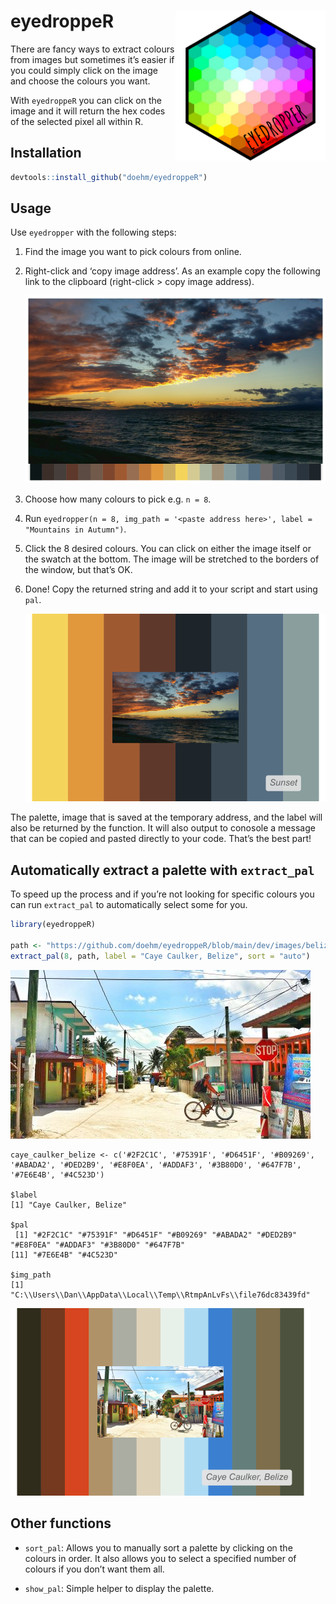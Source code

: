 
# eyedroppeR <img src='dev/images/hex-amatic.png' align="right" height="240" />

There are fancy ways to extract colours from images but sometimes it’s
easier if you could simply click on the image and choose the colours you
want.

With `eyedroppeR` you can click on the image and it will return the hex
codes of the selected pixel all within R.

## Installation

``` r
devtools::install_github("doehm/eyedroppeR")
```

## Usage

Use `eyedropper` with the following steps:

1.  Find the image you want to pick colours from online.

2.  Right-click and ‘copy image address’. As an example copy the
    following link to the clipboard (right-click \> copy image address).

    <img src='dev/images/sunset-sampler-s.png'/>

3.  Choose how many colours to pick e.g. `n = 8`.

4.  Run
    `eyedropper(n = 8, img_path = '<paste address here>', label = "Mountains in Autumn")`.

5.  Click the 8 desired colours. You can click on either the image
    itself or the swatch at the bottom. The image will be stretched to
    the borders of the window, but that’s OK.

6.  Done! Copy the returned string and add it to your script and start
    using `pal`.

    <img src='dev/images/sunset-south-coast-output-s.png'/>

The palette, image that is saved at the temporary address, and the label
will also be returned by the function. It will also output to conosole a
message that can be copied and pasted directly to your code. That’s the
best part!

## Automatically extract a palette with `extract_pal`

To speed up the process and if you’re not looking for specific colours
you can run `extract_pal` to automatically select some for you.

``` r
library(eyedroppeR)

path <- "https://github.com/doehm/eyedroppeR/blob/main/dev/images/belize.jpg?raw=true"
extract_pal(8, path, label = "Caye Caulker, Belize", sort = "auto")
```

<img src='dev/images/belize-s.jpg'/>

    caye_caulker_belize <- c('#2F2C1C', '#75391F', '#D6451F', '#B09269', '#ABADA2', '#DED2B9', '#E8F0EA', '#ADDAF3', '#3B80D0', '#647F7B', '#7E6E4B', '#4C523D')

    $label
    [1] "Caye Caulker, Belize"

    $pal
     [1] "#2F2C1C" "#75391F" "#D6451F" "#B09269" "#ABADA2" "#DED2B9" "#E8F0EA" "#ADDAF3" "#3B80D0" "#647F7B"
    [11] "#7E6E4B" "#4C523D"

    $img_path
    [1] "C:\\Users\\Dan\\AppData\\Local\\Temp\\RtmpAnLvFs\\file76dc83439fd"

<img src='dev/images/belize-output-s.png'/>

## Other functions

- `sort_pal`: Allows you to manually sort a palette by clicking on the
  colours in order. It also allows you to select a specified number of
  colours if you don’t want them all.

- `show_pal`: Simple helper to display the palette.
